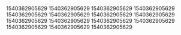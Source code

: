 1540362905629
1540362905629
1540362905629
1540362905629
1540362905629
1540362905629
1540362905629
1540362905629
1540362905629
1540362905629
1540362905629
1540362905629
1540362905629
1540362905629
1540362905629